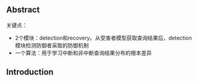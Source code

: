 ## Abstract

关键点： 
- 2个模块：detection和recovery。从受害者模型获取查询结果后，detection模块检测防御者采取的防御机制
- 一个算法：用于学习中断和非中断查询结果分布的根本差异

## Introduction

